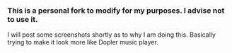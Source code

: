 ### This is a personal fork to modify for my purposes. I advise not to use it.

I will post some screenshots shortly as to why I am doing this. Basically trying to make it look more like Dopler music player.
